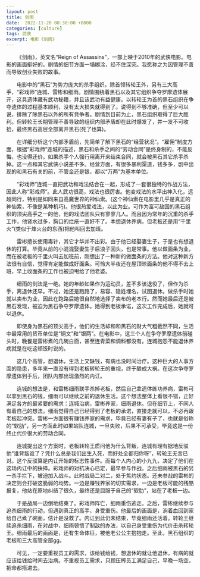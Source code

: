 ```yaml
---
layout: post
title: 剑雨
date:  2022-11-20 08:30:00 +0800
categories: [culture]
tags: 武侠
excerpt: 电影《剑雨》
---
```


&emsp;&emsp;《剑雨》，英文名“Reign of Assassins”，一部上映于2010年的武侠电影。电影的画面挺好的。剧情的细节方面一塌糊涂，经不住深究。我愿称之为因管理不善而导致创业失败的故事。

&emsp;&emsp;电影中的“黑石”为势力庞大的杀手组织。除首领转轮王外，另有三大高手，“彩戏师”连城、雷彬和细雨。剧情围绕着黑石以及其它组织争夺罗摩遗体展开，这具遗体藏有武功秘籍，并且该武功有益健康。以转轮王为首的黑石组织在争夺遗体的过程基本顺利，没有太大损失就得到了。说得到不够准确，但至少可以说，排除了除黑石以外的所有竞争者。剧情到目前为止，黑石组织取得了巨大胜利。但转轮王长期管理不善导致的组织内部矛盾却在此时爆发了，并一发不可收拾，最终黑石高层全部离开黑石(死了也算)。

&emsp;&emsp;在详细分析这个内部矛盾前，先简单了解下黑石的“经营状况”。“雇佣”制度方面，根据“彩戏师”连城的描述，黑石和杀手之间的“劳动合同”是终身制的，不能反悔，也没得还价。如果杀手个人强行用离开来结束合同，就会被黑石其它杀手杀掉。这一点和其它武侠小说差不多。经营方面，有很多暴利渠道，钱多多，剧中出现的和黑石有关的前，不管金还是银，都以“万两”为基本单位。

&emsp;&emsp;“彩戏师”连城一直把武功和戏法结合在一起，形成了一套很独特的作战方法，因此人称“彩戏师”。此人武功很高，戏法也很厉害。他变戏法的水平出神入化，远超同行，特别是如同来自高魔世界的神仙索。(这个神仙索在电影里几乎是真正的神仙索，不像是某种机巧)。他很热爱戏法，以此为业。可作为富可敌国的黑石组织的顶尖高手之一的他，他的戏法团队只有寥寥几人。而且因为常年的沉重的杀手工作，他肾水过多，胸口的烂疮一直好不了。本想退休养病，但老板还是用“千里火”(类似于烽火台的东西)把他叫回去加班。

&emsp;&emsp;雷彬擅长使用毒针，其它才华并不出彩。由于他已经娶妻生子，于是也有想退休的打算。毕竟从前的小混混娶妻生子后浪子回头，也是常事。他以做面条为业，而在被老板的千里火叫去加班前，刚想出了一种新的做面条的方法。他对这种新方法很有自信，觉得肯定能做成好面条。可怜大半夜还在屋顶晾面条的他不得不去上班，早上收面条的工作也被迫甩给了他老婆。

&emsp;&emsp;细雨的剑法是一绝。她的年龄如果作为运动员，差不多该退役了，但作为杀手，离退休还早。不过，她还是跑路了，易容、隐姓埋名，试图退休。做杀手时她就以卖布为业，因此在跑路后她很自然地选择了卖布的老本行。然而她最后还是被黑石发现，被迫为黑石争夺罗摩遗体。她得到老板承诺，这次工作完成后，她就可以退休。

&emsp;&emsp;即使身为黑石的顶尖高手，他们的生活却和和黑石的财大气粗截然不同，生活中最常用的货币单位是“铜文”和“银两”。在电影中，这三个人在争夺罗摩遗体前碰头时，晚餐是雷彬煮的几碗白面，甚至连青菜和调料都没有。连城抱怨不能退休养病就是在吃这顿饭时说的。

&emsp;&emsp;这几个高管，想退休，生活上又缺钱，有病也没时间治疗。这种巨大的人事方面的隐患，多年来一直没有得到老板转轮王的重视，终于酿成大祸。在这次争夺罗摩遗体到手后，团队内部出现激烈的内讧。

&emsp;&emsp;连城的想法是，和雷彬细雨联手杀掉老板，然后自己拿遗体练功养病，雷彬可以拿到黑石的钱，细雨可以继续之前的退休生活。这个想法整体上看很不错，正好满足各方的最紧要的需求：连城治病，雷彬养家，细雨退休。但在细节上，不同人有着自己的想法。细雨觉得自己已经得到了老板的承诺，直接走就可以，不必再跟老板起冲突。雷彬一方面很有赚钱养家的需求，毕竟已经有妻有子了，也就是俗称的“软肋”，另一方面此时如果站队连城，一旦失败，后果不可承受，毕竟这是一份终止代价很大的劳动合同。

&emsp;&emsp;连城提出这个方案时，老板转轮王质问他为什么背叛，连城有理有据地反驳他“谁背叛谁了？凭什么总是我们出生入死，而好处全都归你呀”，转轮王无言已对。这个反驳算是内讧开始的标志性事件。而每个人内心的小九九，决定了他们在这场内讧中的抉择。彩戏师的对抗决心已定，最早参与作战。之后细雨被黑石的另一杀手拦下，被迫加入战斗。此时战局二对二，处于焦灼状态。还未参战的雷彬的决定则会打破这脆弱的均势。一边是赚钱养家的切实需求，一边是老板可能的残酷报复，他站在原地纠结了很久，最终还是屈服于自己的“软肋”，站在了老板一边。

&emsp;&emsp;于是战局一边倒地结束了。彩戏师阵亡，细雨重伤逃走。之后，雷彬继续参与追杀细雨的行动，但遇到真正的高手，身受重伤。他最后的画面是，淌着血回到家给自己煮了碗面，估计是没救了。内讧到此仍未结束，毕竟细雨还活着。转轮王继续追杀细雨，在对战中，细雨顿悟了制敌的办法，以自己身受重伤为代价击杀转轮王。细雨最后的画面是，还有生命体征，被他老公公主抱抱走。至此，黑石组织的老板和三大高管全部gg。

&emsp;&emsp;可见，一定要重视员工的需求，该给钱给钱，想退休的就让他退休，有病的就应该给钱给时间去治病。不重视员工需求，只顾压榨员工满足自己，早晚一场空，把命都搭进去。
